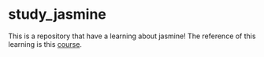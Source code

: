 # study_jasmine
This is a repository that have a learning about jasmine! The reference of this learning is this [course](https://www.udemy.com/course/aprenda-testes-unitarios-com-jasmine-javascript).
